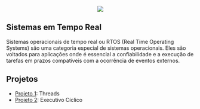 
<p align="center">
        <img src="https://static.wixstatic.com/media/36e022_d2cf50e031714daebf35a76a27d97ab5~mv2.png/v1/fill/w_980,h_551,al_c,q_90,usm_0.66_1.00_0.01,enc_auto/36e022_d2cf50e031714daebf35a76a27d97ab5~mv2.png"
             ">
    </a>
</p>

## Sistemas em Tempo Real

Sistemas operacionais de tempo real ou RTOS (Real Time Operating Systems) são uma categoria especial de sistemas operacionais. Eles são voltados para aplicações onde é essencial a confiabilidade e a execução de tarefas em prazos compatíveis com a ocorrência de eventos externos.

## Projetos

- [Projeto 1](https://github.com/NibiruFT/CPU-MIPS/tree/main/Sprint%201): Threads
- [Projeto 2](https://github.com/NibiruFT/CPU-MIPS/tree/main/Sprint%201): Executivo Cíclico

